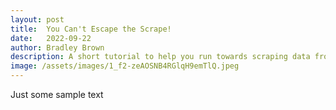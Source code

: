 ```yaml
---
layout: post
title:  You Can't Escape the Scrape!
date:   2022-09-22
author: Bradley Brown
description: A short tutorial to help you run towards scraping data from the internet rather than away from it.
image: /assets/images/1_f2-zeAOSNB4RGlqH9emTlQ.jpeg
---
```



Just some sample text
